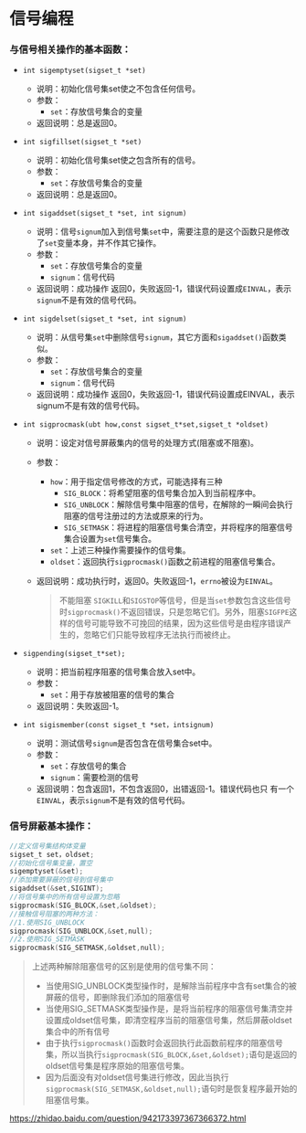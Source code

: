 # 信号编程

### 与信号相关操作的基本函数：

- `int sigemptyset(sigset_t *set)`

  - 说明：初始化信号集set使之不包含任何信号。
  - 参数：
    - `set`：存放信号集合的变量
  - 返回说明：总是返回0。

- `int sigfillset(sigset_t *set)`

  - 说明：初始化信号集set使之包含所有的信号。
  - 参数：
    - `set`：存放信号集合的变量
  - 返回说明：总是返回0。

- `int sigaddset(sigset_t *set, int signum)`

  - 说明：信号`signum`加入到信号集`set`中，需要注意的是这个函数只是修改了`set`变量本身，并不作其它操作。
  - 参数：
    - `set`：存放信号集合的变量
    - `signum`：信号代码
  - 返回说明：成功操作 返回0，失败返回-1，错误代码设置成`EINVAL`，表示`signum`不是有效的信号代码。

- `int sigdelset(sigset_t *set, int signum)`

  - 说明：从信号集`set`中删除信号`signum`，其它方面和`sigaddset()`函数类似。
  - 参数：
    - `set`：存放信号集合的变量
    - `signum`：信号代码
  - 返回说明：成功操作 返回0，失败返回-1，错误代码设置成EINVAL，表示signum不是有效的信号代码。

- `int sigprocmask(ubt how,const sigset_t*set,sigset_t *oldset)`
  - 说明：设定对信号屏蔽集内的信号的处理方式(阻塞或不阻塞)。

  - 参数：
    - `how`：用于指定信号修改的方式，可能选择有三种
      - `SIG_BLOCK`：将希望阻塞的信号集合加入到当前程序中。
      - `SIG_UNBLOCK`：解除信号集中阻塞的信号，在解除的一瞬间会执行阻塞的信号注册过的方法或原来的行为。
      - `SIG_SETMASK`：将进程的阻塞信号集合清空，并将程序的阻塞信号集合设置为`set`信号集合。
    - `set`：上述三种操作需要操作的信号集。
    - `oldset`：返回执行`sigprocmask()`函数之前进程的阻塞信号集合。

  - 返回说明：成功执行时，返回0。失败返回-1，`errno`被设为`EINVAL`。

    > 不能阻塞 `SIGKILL`和`SIGSTOP`等信号，但是当`set`参数包含这些信号时`sigprocmask()`不返回错误，只是忽略它们。另外，阻塞`SIGFPE`这样的信号可能导致不可挽回的结果，因为这些信号是由程序错误产生的，忽略它们只能导致程序无法执行而被终止。

- `sigpending(sigset_t*set);`
  - 说明：把当前程序阻塞的信号集合放入set中。
  - 参数：
    - `set`：用于存放被阻塞的信号的集合
  - 返回说明：失败返回-1。

- `int sigismember(const sigset_t *set，intsignum)`
  - 说明：测试信号`signum`是否包含在信号集合set中。
  - 参数：
    - `set`：存放信号的集合
    - `signum`：需要检测的信号
  - 返回说明：包含返回1，不包含返回0，出错返回-1。错误代码也只 有一个`EINVAL`，表示`signum`不是有效的信号代码。

### 信号屏蔽基本操作：

```c
//定义信号集结构体变量
sigset_t set，oldset;
//初始化信号集变量，置空
sigemptyset(&set);
//添加需要屏蔽的信号到信号集中
sigaddset(&set,SIGINT);
//将信号集中的所有信号设置为忽略
sigprocmask(SIG_BLOCK,&set,&oldset);
//接触信号阻塞的两种方法：
//1.使用SIG_UNBLOCK
sigprocmask(SIG_UNBLOCK,&set,null);
//2.使用SIG_SETMASK
sigprocmask(SIG_SETMASK,&oldset,null);
```


> 上述两种解除阻塞信号的区别是使用的信号集不同：
>
> - 当使用SIG_UNBLOCK类型操作时，是解除当前程序中含有set集合的被屏蔽的信号，即删除我们添加的阻塞信号
> - 当使用SIG_SETMASK类型操作是，是将当前程序的阻塞信号集清空并设置成oldset信号集，即清空程序当前的阻塞信号集，然后屏蔽oldset集合中的所有信号
> - 由于执行`sigprocmask()`函数时会返回执行此函数前程序的阻塞信号集，所以当执行`sigprocmask(SIG_BLOCK,&set,&oldset);`语句是返回的oldset信号集是程序原始的阻塞信号集。
> - 因为后面没有对oldset信号集进行修改，因此当执行`sigprocmask(SIG_SETMASK,&oldset,null);`语句时是恢复程序最开始的阻塞信号集。

https://zhidao.baidu.com/question/942173397367366372.html